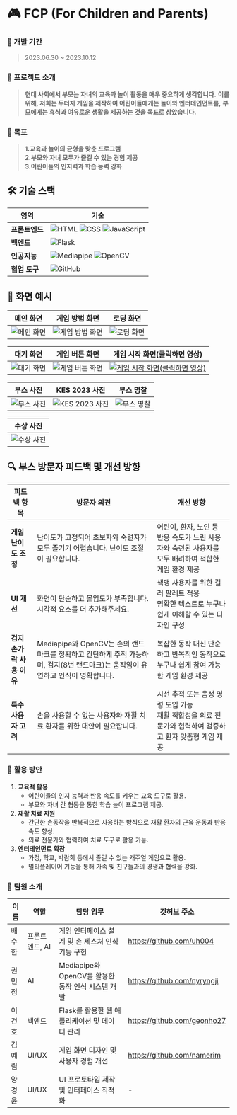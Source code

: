 # 🎮 FCP (For Children and Parents)

### 📅 개발 기간
> 2023.06.30 ~ 2023.10.12
> 
### 📖 프로젝트 소개
> **현대 사회에서 부모는 자녀의 교육과 놀이 활동을 매우 중요하게 생각합니다.**
> **이를 위해, 저희는 두더지 게임을 제작하여 어린이들에게는 놀이와 엔터테인먼트를,**
> **부모에게는 휴식과 여유로운 생활을 제공하는 것을 목표로 삼았습니다.**

### 🎯 목표
> **1.교육과 놀이의 균형을 맞춘 프로그램** <br>
> **2.부모와 자녀 모두가 즐길 수 있는 경험 제공** <br>
> **3.어린이들의 인지력과 학습 능력 강화** <br>

## 🛠️ 기술 스택

| **영역**         | **기술**       |
|------------------|--------------------------------------------------------------------------------------------------------------------------------------------------|
| **프론트엔드**   | ![HTML](https://img.shields.io/badge/-HTML-E34F26?logo=html5&logoColor=white) ![CSS](https://img.shields.io/badge/-CSS-1572B6?logo=css3&logoColor=white) ![JavaScript](https://img.shields.io/badge/-JavaScript-F7DF1E?logo=javascript&logoColor=black) |
| **백엔드**       | ![Flask](https://img.shields.io/badge/-Flask-000000?logo=flask&logoColor=white)                       |                                                                                        
| **인공지능**     | ![Mediapipe](https://img.shields.io/badge/-Mediapipe-00C853?logo=google&logoColor=white) ![OpenCV](https://img.shields.io/badge/-OpenCV-5C3EE8?logo=opencv&logoColor=white)          |         
| **협업 도구**    | ![GitHub](https://img.shields.io/badge/-GitHub-181717?logo=github&logoColor=white)            | 

## 📸 화면 예시

| **메인 화면**          | **게임 방법 화면**       | **로딩 화면**          |
|------------------------|-------------------------|------------------------|
| ![메인 화면](https://github.com/uh004/2023-expo/assets/105197524/8efd342e-9694-4c06-a96a-8f7064819733) | ![게임 방법 화면](https://github.com/uh004/2023-expo/assets/105197524/807a483f-9fc5-4f9a-9d95-379d0bec07f3) | ![로딩 화면](https://github.com/uh004/2023-expo/assets/105197524/1f61ad32-ce2e-4f1c-b0cb-27c84cfb6b4e) |

| **대기 화면**          | **게임 버튼 화면**       | **게임 시작 화면(클릭하면 영상)**      |
|------------------------|-------------------------|------------------------|
| ![대기 화면](https://github.com/uh004/2023-expo/assets/105197524/5b937791-4cae-49aa-be1c-6b94b84cd656) | ![게임 버튼 화면](https://github.com/uh004/2023-expo/assets/105197524/8548a53c-50b5-4b14-80c8-6697b958983a) | [![게임 시작 화면(클릭하면 영상)](https://github.com/uh004/2023-expo/assets/105197524/510704b7-d8c2-4917-ae06-e9ec32014867)](https://drive.google.com/file/d/1IhNu2g2d1JSdqV5Y6vB43vWayeNctJ9r/view?usp=drive_link)


| **부스 사진**          | **KES 2023 사진**        | **부스 명찰**          |
|------------------------|-------------------------|------------------------|
| ![부스 사진](https://github.com/uh004/2023-expo/assets/105197524/f28b7be6-abf5-4319-9fc0-7f8a642fbefb) | ![KES 2023 사진](https://github.com/uh004/2023-expo/assets/105197524/b939ab0d-ede6-440f-87c0-a51ef7365927) | ![부스 명찰](https://github.com/uh004/2023-expo/assets/105197524/02b46207-ae0d-4c9a-8392-439cdc375d02) |

| **수상 사진**          |
|------------------------|
| ![수상 사진](https://github.com/uh004/2023-expo/assets/105197524/813a566e-1a5b-499f-a67c-c07af76337cc) |

## 🔍 부스 방문자 피드백 및 개선 방향

| **피드백 항목**          | **방문자 의견**                | **개선 방향**                    |
|--------------------------|-----------------------------------------------------------------------------------------------------|-------------------------------------------------------------------------------------------------------|
| **게임 난이도 조정**       | 난이도가 고정되어 초보자와 숙련자가 모두 즐기기 어렵습니다. 난이도 조절이 필요합니다.                 | 어린이, 환자, 노인 등 반응 속도가 느린 사용자와 숙련된 사용자를 모두 배려하여 적합한 게임 환경 제공       |
| **UI 개선**               | 화면이 단순하고 몰입도가 부족합니다. 시각적 요소를 더 추가해주세요.                                | 색맹 사용자를 위한 컬러 팔레트 적용<br>명확한 텍스트로 누구나 쉽게 이해할 수 있는 디자인 구성                |
| **검지 손가락 사용 이유** | Mediapipe와 OpenCV는 손의 랜드마크를 정확하고 간단하게 추적 가능하며, 검지(8번 랜드마크)는 움직임이 유연하고 인식이 명확합니다. | 복잡한 동작 대신 단순하고 반복적인 동작으로 누구나 쉽게 참여 가능한 게임 환경 제공                      |
| **특수 사용자 고려**     | 손을 사용할 수 없는 사용자와 재활 치료 환자를 위한 대안이 필요합니다.                              | 시선 추적 또는 음성 명령 도입 가능<br>재활 적합성을 의료 전문가와 협력하여 검증하고 환자 맞춤형 게임 제공      |

### 🌟 **활용 방안**
1. **교육적 활용**  
   - 어린이들의 인지 능력과 반응 속도를 키우는 교육 도구로 활용.  
   - 부모와 자녀 간 협동을 통한 학습 놀이 프로그램 제공.
2. **재활 치료 지원**  
   - 간단한 손동작을 반복적으로 사용하는 방식으로 재활 환자의 근육 운동과 반응 속도 향상.  
   - 의료 전문가와 협력하여 치료 도구로 활용 가능.
3. **엔터테인먼트 확장**  
   - 가정, 학교, 박람회 등에서 즐길 수 있는 캐주얼 게임으로 활용.  
   - 멀티플레이어 기능을 통해 가족 및 친구들과의 경쟁과 협력을 강화.



### 🔔 팀원 소개
| **이름**    | **역할**       | **담당 업무**                 | **깃허브 주소** |
|-------------------|----------------|-------------------------------|-------------------------------|
|   배수한       |  프론트엔드, AI     | 게임 인터페이스 설계 및 손 제스처 인식 기능 구현  |  https://github.com/uh004 |
|   권민정       |  AI     | Mediapipe와 OpenCV를 활용한 동작 인식 시스템 개발          |  https://github.com/nyryngji |
|   이건호       |  백엔드         | Flask를 활용한 웹 애플리케이션 및 데이터 관리      |  https://github.com/geonho27|
|   김예림       |  UI/UX         | 게임 화면 디자인 및 사용자 경험 개선                 |  https://github.com/namerim |
|   양경윤       |  UI/UX         | UI 프로토타입 제작 및 인터페이스 최적화             | - |
